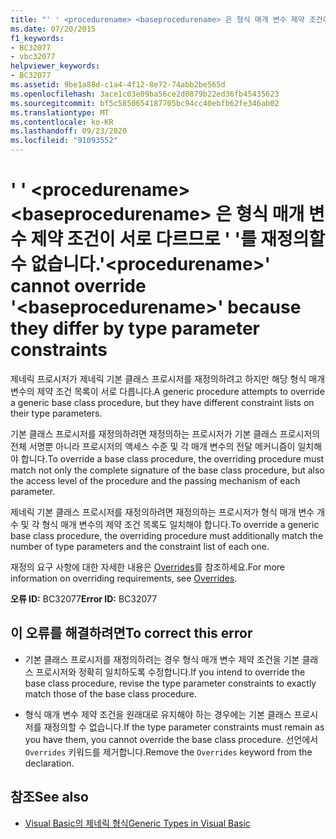 ```yaml
---
title: "' ' <procedurename> <baseprocedurename> 은 형식 매개 변수 제약 조건이 서로 다르므로 ' '를 재정의할 수 없습니다."
ms.date: 07/20/2015
f1_keywords:
- BC32077
- vbc32077
helpviewer_keywords:
- BC32077
ms.assetid: 9be1a88d-c1a4-4f12-8e72-74abb2be565d
ms.openlocfilehash: 3ace1c03e09ba56ce2d0879b22ed36fb45435623
ms.sourcegitcommit: bf5c5850654187705bc94cc40ebfb62fe346ab02
ms.translationtype: MT
ms.contentlocale: ko-KR
ms.lasthandoff: 09/23/2020
ms.locfileid: "91093552"
---
```

# <a name="procedurename-cannot-override-baseprocedurename-because-they-differ-by-type-parameter-constraints"></a><span data-ttu-id="d1a02-102">' ' \<procedurename> \<baseprocedurename> 은 형식 매개 변수 제약 조건이 서로 다르므로 ' '를 재정의할 수 없습니다.</span><span class="sxs-lookup"><span data-stu-id="d1a02-102">'\<procedurename>' cannot override '\<baseprocedurename>' because they differ by type parameter constraints</span></span>

<span data-ttu-id="d1a02-103">제네릭 프로시저가 제네릭 기본 클래스 프로시저를 재정의하려고 하지만 해당 형식 매개 변수의 제약 조건 목록이 서로 다릅니다.</span><span class="sxs-lookup"><span data-stu-id="d1a02-103">A generic procedure attempts to override a generic base class procedure, but they have different constraint lists on their type parameters.</span></span>  
  
 <span data-ttu-id="d1a02-104">기본 클래스 프로시저를 재정의하려면 재정의하는 프로시저가 기본 클래스 프로시저의 전체 서명뿐 아니라 프로시저의 액세스 수준 및 각 매개 변수의 전달 메커니즘이 일치해야 합니다.</span><span class="sxs-lookup"><span data-stu-id="d1a02-104">To override a base class procedure, the overriding procedure must match not only the complete signature of the base class procedure, but also the access level of the procedure and the passing mechanism of each parameter.</span></span>  
  
 <span data-ttu-id="d1a02-105">제네릭 기본 클래스 프로시저를 재정의하려면 재정의하는 프로시저가 형식 매개 변수 개수 및 각 형식 매개 변수의 제약 조건 목록도 일치해야 합니다.</span><span class="sxs-lookup"><span data-stu-id="d1a02-105">To override a generic base class procedure, the overriding procedure must additionally match the number of type parameters and the constraint list of each one.</span></span>  
  
 <span data-ttu-id="d1a02-106">재정의 요구 사항에 대한 자세한 내용은 [Overrides](../language-reference/modifiers/overrides.md)를 참조하세요.</span><span class="sxs-lookup"><span data-stu-id="d1a02-106">For more information on overriding requirements, see [Overrides](../language-reference/modifiers/overrides.md).</span></span>  
  
 <span data-ttu-id="d1a02-107">**오류 ID:** BC32077</span><span class="sxs-lookup"><span data-stu-id="d1a02-107">**Error ID:** BC32077</span></span>  
  
## <a name="to-correct-this-error"></a><span data-ttu-id="d1a02-108">이 오류를 해결하려면</span><span class="sxs-lookup"><span data-stu-id="d1a02-108">To correct this error</span></span>  
  
- <span data-ttu-id="d1a02-109">기본 클래스 프로시저를 재정의하려는 경우 형식 매개 변수 제약 조건을 기본 클래스 프로시저와 정확히 일치하도록 수정합니다.</span><span class="sxs-lookup"><span data-stu-id="d1a02-109">If you intend to override the base class procedure, revise the type parameter constraints to exactly match those of the base class procedure.</span></span>  
  
- <span data-ttu-id="d1a02-110">형식 매개 변수 제약 조건을 원래대로 유지해야 하는 경우에는 기본 클래스 프로시저를 재정의할 수 없습니다.</span><span class="sxs-lookup"><span data-stu-id="d1a02-110">If the type parameter constraints must remain as you have them, you cannot override the base class procedure.</span></span> <span data-ttu-id="d1a02-111">선언에서 `Overrides` 키워드를 제거합니다.</span><span class="sxs-lookup"><span data-stu-id="d1a02-111">Remove the `Overrides` keyword from the declaration.</span></span>  
  
## <a name="see-also"></a><span data-ttu-id="d1a02-112">참조</span><span class="sxs-lookup"><span data-stu-id="d1a02-112">See also</span></span>

- [<span data-ttu-id="d1a02-113">Visual Basic의 제네릭 형식</span><span class="sxs-lookup"><span data-stu-id="d1a02-113">Generic Types in Visual Basic</span></span>](../programming-guide/language-features/data-types/generic-types.md)

